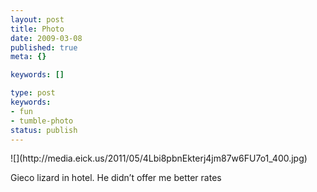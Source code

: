 ```yaml
---
layout: post
title: Photo
date: 2009-03-08
published: true
meta: {}

keywords: []

type: post
keywords:
- fun
- tumble-photo
status: publish
---
```

<div class="figure">            ![](http://media.eick.us/2011/05/4Lbi8pbnEkterj4jm87w6FU7o1_400.jpg)        </div>

Gieco lizard in hotel. He didn’t offer me better rates

